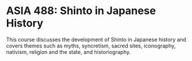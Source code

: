 # ASIA 488: Shinto in Japanese History

This course discusses the development of Shinto in Japanese history and covers themes such as myths, syncretism, sacred sites, iconography, nativism, religion and the state, and historiography.